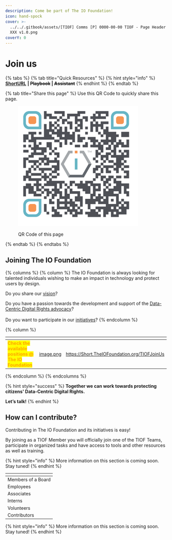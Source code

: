 ```yaml
---
description: Come be part of The IO Foundation!
icon: hand-spock
cover: >-
  ../../.gitbook/assets/[TIOF] Comms [P] 0000-00-00 TIOF - Page Header Join Us
  XXX v1.0.png
coverY: 0
---
```


# Join us

{% tabs %}
{% tab title="Quick Resources" %}
{% hint style="info" %}
[**ShortURL**](https://short.theiofoundation.org/DocsJoinTIOF) **|&#x20;**~~**Playbook**~~**&#x20;|&#x20;**~~**Assistant**~~
{% endhint %}
{% endtab %}

{% tab title="Share this page" %}
Use this QR Code to quickly share this page.

<figure><img src="../../.gitbook/assets/TIOFDocsJoinTheIOFoundation_4096x4096.png" alt="" width="375"><figcaption><p>QR Code of this page</p></figcaption></figure>
{% endtab %}
{% endtabs %}

## Joining The IO Foundation

{% columns %}
{% column %}
The IO Foundation is always looking for talented individuals wishing to make an impact in technology and protect users by design.

Do you share our [vision](https://short.theiofoundation.org/TIOFVision)?

Do you have a passion towards the development and support of the [Data-Centric Digital Rights advocacy](https://short.theiofoundation.org/TIOFDCDRDocs)?\
\
Do you want to participate in our [initiatives](https://short.theiofoundation.org/TIOFInitiatives)?
{% endcolumn %}

{% column %}
<table data-card-size="large" data-view="cards" data-full-width="false"><thead><tr><th></th><th data-hidden data-card-cover data-type="files"></th><th data-hidden data-card-target data-type="content-ref"></th></tr></thead><tbody><tr><td><mark style="color:orange;"><strong>Check the available positions @ The IO Foundation</strong></mark></td><td><a href="../../.gitbook/assets/image.png">image.png</a></td><td><a href="https://short.theiofoundation.org/TIOFJoinUs">https://Short.TheIOFoundation.org/TIOFJoinUs</a></td></tr></tbody></table>


{% endcolumn %}
{% endcolumns %}

{% hint style="success" %}
**Together we can work towards protecting citizens' Data-Centric Digital Rights.**

**Let’s talk!**
{% endhint %}

## How can I contribute?

Contributing in The IO Foundation and its initiatives is easy!

By joining as a TIOF Member you will officially join one of the TIOF Teams, participate in organized tasks and have access to tools and other resources as well as training.

{% hint style="info" %}
More information on this section is coming soon.\
Stay tuned!
{% endhint %}

<table data-view="cards"><thead><tr><th></th></tr></thead><tbody><tr><td>Members of a Board</td></tr><tr><td>Employees</td></tr><tr><td>Associates</td></tr><tr><td>Interns</td></tr><tr><td>Volunteers</td></tr><tr><td>Contributors</td></tr></tbody></table>

{% hint style="info" %}
More information on this section is coming soon.\
Stay tuned!
{% endhint %}
